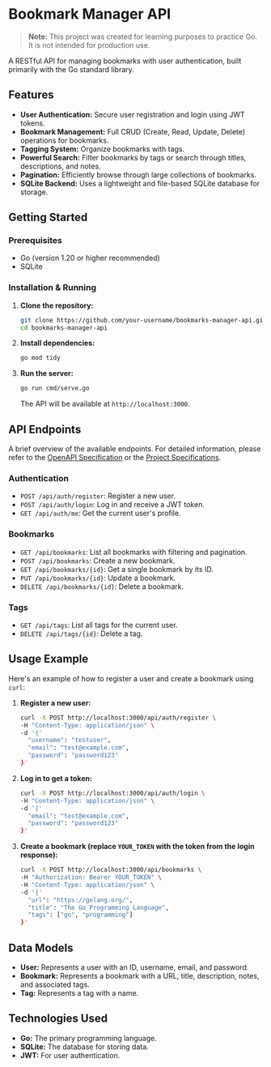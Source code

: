 # Bookmark Manager API

> **Note:** This project was created for learning purposes to practice Go. It is not intended for production use.

A RESTful API for managing bookmarks with user authentication, built primarily with the Go standard library.

## Features

*   **User Authentication:** Secure user registration and login using JWT tokens.
*   **Bookmark Management:** Full CRUD (Create, Read, Update, Delete) operations for bookmarks.
*   **Tagging System:** Organize bookmarks with tags.
*   **Powerful Search:** Filter bookmarks by tags or search through titles, descriptions, and notes.
*   **Pagination:** Efficiently browse through large collections of bookmarks.
*   **SQLite Backend:** Uses a lightweight and file-based SQLite database for storage.

## Getting Started

### Prerequisites

*   Go (version 1.20 or higher recommended)
*   SQLite

### Installation & Running

1.  **Clone the repository:**
    ```bash
    git clone https://github.com/your-username/bookmarks-manager-api.git
    cd bookmarks-manager-api
    ```

2.  **Install dependencies:**
    ```bash
    go mod tidy
    ```

3.  **Run the server:**
    ```bash
    go run cmd/serve.go
    ```
    The API will be available at `http://localhost:3000`.

## API Endpoints

A brief overview of the available endpoints. For detailed information, please refer to the [OpenAPI Specification](api.yaml) or the [Project Specifications](SPECS.md).

### Authentication

*   `POST /api/auth/register`: Register a new user.
*   `POST /api/auth/login`: Log in and receive a JWT token.
*   `GET /api/auth/me`: Get the current user's profile.

### Bookmarks

*   `GET /api/bookmarks`: List all bookmarks with filtering and pagination.
*   `POST /api/bookmarks`: Create a new bookmark.
*   `GET /api/bookmarks/{id}`: Get a single bookmark by its ID.
*   `PUT /api/bookmarks/{id}`: Update a bookmark.
*   `DELETE /api/bookmarks/{id}`: Delete a bookmark.

### Tags

*   `GET /api/tags`: List all tags for the current user.
*   `DELETE /api/tags/{id}`: Delete a tag.

## Usage Example

Here's an example of how to register a user and create a bookmark using `curl`:

1.  **Register a new user:**
    ```bash
    curl -X POST http://localhost:3000/api/auth/register \
    -H "Content-Type: application/json" \
    -d '{'
      "username": "testuser",
      "email": "test@example.com",
      "password": "password123"
    }'
    ```

2.  **Log in to get a token:**
    ```bash
    curl -X POST http://localhost:3000/api/auth/login \
    -H "Content-Type: application/json" \
    -d '{'
      "email": "test@example.com",
      "password": "password123"
    }'
    ```

3.  **Create a bookmark (replace `YOUR_TOKEN` with the token from the login response):**
    ```bash
    curl -X POST http://localhost:3000/api/bookmarks \
    -H "Authorization: Bearer YOUR_TOKEN" \
    -H "Content-Type: application/json" \
    -d '{'
      "url": "https://golang.org/",
      "title": "The Go Programming Language",
      "tags": ["go", "programming"]
    }'
    ```

## Data Models

*   **User:** Represents a user with an ID, username, email, and password.
*   **Bookmark:** Represents a bookmark with a URL, title, description, notes, and associated tags.
*   **Tag:** Represents a tag with a name.

## Technologies Used

*   **Go:** The primary programming language.
*   **SQLite:** The database for storing data.
*   **JWT:** For user authentication.
